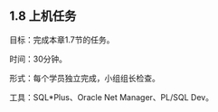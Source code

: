 ## 1.8  上机任务



目标：完成本章1.7节的任务。

 


时间：30分钟。

 


形式：每个学员独立完成，小组组长检查。

 


工具：SQL*Plus、Oracle Net Manager、PL/SQL Dev。

 


